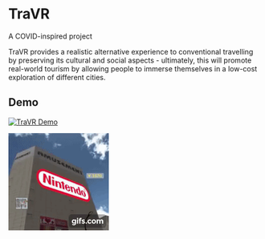 # TraVR

A COVID-inspired project

TraVR provides a realistic alternative experience to conventional travelling by preserving its cultural and social aspects - ultimately, this will promote real-world tourism by allowing people to immerse themselves in a low-cost exploration of different cities.

## Demo

[![TraVR Demo](https://gifs.com/gif/jYRrLB)](https://youtu.be/ejFHGL_Igf4)

<img src="travrgif.gif" width="200px">
